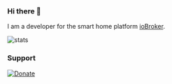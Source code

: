 ### Hi there 👋

I am a developer for the smart home platform [ioBroker](https://github.com/ioBroker).

![stats](https://github-readme-stats.vercel.app/api?username=ice987987&show_icons=true&theme=swift)

### Support
[![Donate](https://img.shields.io/badge/donate-paypal-blue?style=flat)](https://paypal.me/ice987987)


<!--
**ice987987/ice987987** is a ✨ _special_ ✨ repository because its `README.md` (this file) appears on your GitHub profile.

Here are some ideas to get you started:

- 🔭 I’m currently working on ...
- 🌱 I’m currently learning ...
- 👯 I’m looking to collaborate on ...
- 🤔 I’m looking for help with ...
- 💬 Ask me about ...
- 📫 How to reach me: ...
- 😄 Pronouns: ...
- ⚡ Fun fact: ...
-->
